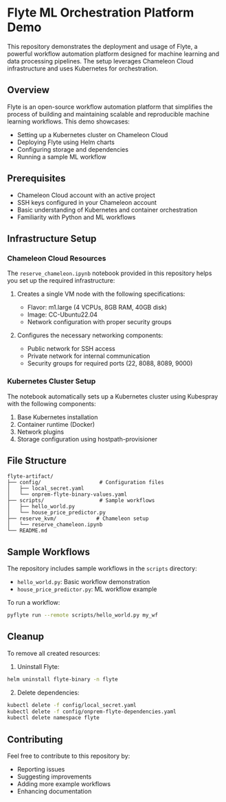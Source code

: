 # Flyte ML Orchestration Platform Demo

This repository demonstrates the deployment and usage of Flyte, a powerful workflow automation platform designed for machine learning and data processing pipelines. The setup leverages Chameleon Cloud infrastructure and uses Kubernetes for orchestration.

## Overview

Flyte is an open-source workflow automation platform that simplifies the process of building and maintaining scalable and reproducible machine learning workflows. This demo showcases:

- Setting up a Kubernetes cluster on Chameleon Cloud
- Deploying Flyte using Helm charts
- Configuring storage and dependencies
- Running a sample ML workflow

## Prerequisites

- Chameleon Cloud account with an active project
- SSH keys configured in your Chameleon account
- Basic understanding of Kubernetes and container orchestration
- Familiarity with Python and ML workflows

## Infrastructure Setup

### Chameleon Cloud Resources

The `reserve_chameleon.ipynb` notebook provided in this repository helps you set up the required infrastructure:

1. Creates a single VM node with the following specifications:
   - Flavor: m1.large (4 VCPUs, 8GB RAM, 40GB disk)
   - Image: CC-Ubuntu22.04
   - Network configuration with proper security groups

2. Configures the necessary networking components:
   - Public network for SSH access
   - Private network for internal communication
   - Security groups for required ports (22, 8088, 8089, 9000)

### Kubernetes Cluster Setup

The notebook automatically sets up a Kubernetes cluster using Kubespray with the following components:

1. Base Kubernetes installation
2. Container runtime (Docker)
3. Network plugins
4. Storage configuration using hostpath-provisioner

## File Structure

```
flyte-artifact/
├── config/                   # Configuration files
│   ├── local_secret.yaml
│   └── onprem-flyte-binary-values.yaml
├── scripts/                  # Sample workflows
│   ├── hello_world.py
│   └── house_price_predictor.py
├── reserve_kvm/             # Chameleon setup
│   └── reserve_chameleon.ipynb
└── README.md
```

## Sample Workflows

The repository includes sample workflows in the `scripts` directory:

- `hello_world.py`: Basic workflow demonstration
- `house_price_predictor.py`: ML workflow example

To run a workflow:
```bash
pyflyte run --remote scripts/hello_world.py my_wf
```



## Cleanup

To remove all created resources:

1. Uninstall Flyte:
```bash
helm uninstall flyte-binary -n flyte
```

2. Delete dependencies:
```bash
kubectl delete -f config/local_secret.yaml
kubectl delete -f config/onprem-flyte-dependencies.yaml
kubectl delete namespace flyte
```

## Contributing

Feel free to contribute to this repository by:
- Reporting issues
- Suggesting improvements
- Adding more example workflows
- Enhancing documentation

